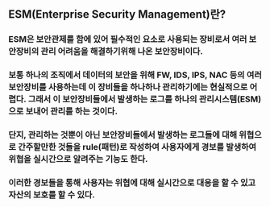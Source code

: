 ## ESM(Enterprise Security Management)란?
### ESM은 보안관제를 함에 있어 필수적인 요소로 사용되는 장비로서 여러 보안장비의 관리 어려움을 해결하기위해 나온 보안장비이다.
### 보통 하나의 조직에서 데이터의 보안을 위해 FW, IDS, IPS, NAC 등의 여러 보안장비를 사용하는데 이 장비들을 하나하나 관리하기에는 현실적으로 어렵다. 그래서 이 보안장비들에서 발생하는 로그를 하나의 관리시스템(ESM)으로 보내어 관리를 하는 것이다.
### 단지, 관리하는 것뿐이 아닌 보안장비들에서 발생하는 로그들에 대해 위협으로 간주할만한 것들을 rule(패턴)로 작성하여 사용자에게 경보를 발생하여 위협을 실시간으로 알려주는 기능도 한다.
### 이러한 경보들을 통해 사용자는 위협에 대해 실시간으로 대응을 할 수 있고 자산의 보호를 할 수 있다.
